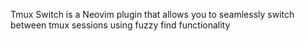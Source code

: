 Tmux Switch is a Neovim plugin that allows you to seamlessly switch between tmux sessions using fuzzy find functionality

